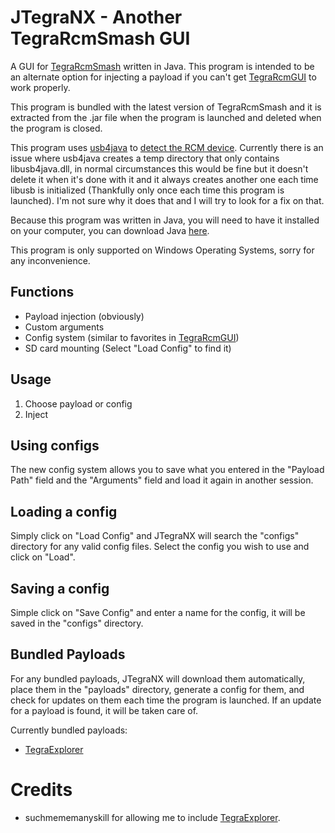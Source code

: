 # JTegraNX - Another TegraRcmSmash GUI
A GUI for [TegraRcmSmash](https://github.com/rajkosto/TegraRcmSmash) written in Java. This program is intended to be an alternate option for injecting a payload if you can't get [TegraRcmGUI](https://github.com/eliboa/TegraRcmGUI) to work properly.

This program is bundled with the latest version of TegraRcmSmash and it is extracted from the .jar file when the program is launched and deleted when the program is closed.

This program uses [usb4java](http://usb4java.org/index.html) to [detect the RCM device](./src/jtegranx/util/TegraRCM.java). Currently there is an issue where usb4java creates a temp directory that only contains libusb4java.dll, in normal circumstances this would be fine but it doesn't delete it when it's done with it and it always creates another one each time libusb is initialized (Thankfully only once each time this program is launched). I'm not sure why it does that and I will try to look for a fix on that.

Because this program was written in Java, you will need to have it installed on your computer, you can download Java [here](https://www.java.com/en/).

This program is only supported on Windows Operating Systems, sorry for any inconvenience.

## Functions
- Payload injection (obviously)
- Custom arguments
- Config system (similar to favorites in [TegraRcmGUI](https://github.com/eliboa/TegraRcmGUI))
- SD card mounting (Select "Load Config" to find it)

## Usage
1. Choose payload or config
2. Inject

## Using configs
The new config system allows you to save what you entered in the "Payload Path" field and the "Arguments" field and load it again in another session.

## Loading a config
Simply click on "Load Config" and JTegraNX will search the "configs" directory for any valid config files. Select the config you wish to use and click on "Load".

## Saving a config
Simple click on "Save Config" and enter a name for the config, it will be saved in the "configs" directory.

## Bundled Payloads
For any bundled payloads, JTegraNX will download them automatically, place them in the "payloads" directory, generate a config for them, and check for updates on them each time the program is launched. If an update for a payload is found, it will be taken care of.

Currently bundled payloads:
- [TegraExplorer](https://github.com/suchmememanyskill/TegraExplorer)

# Credits
- suchmememanyskill for allowing me to include [TegraExplorer](https://github.com/suchmememanyskill/TegraExplorer).

